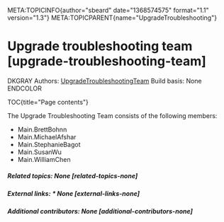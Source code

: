 META:TOPICINFO{author="sbeard" date="1368574575" format="1.1"
version="1.3"} META:TOPICPARENT{name="UpgradeTroubleshooting"}

# Upgrade troubleshooting team [upgrade-troubleshooting-team]

DKGRAY Authors: [UpgradeTroubleshootingTeam](UpgradeTroubleshootingTeam)
Build basis: None ENDCOLOR

TOC{title="Page contents"}

The Upgrade Troubleshooting Team consists of the following members:

-   Main.BrettBohnn
-   Main.MichaelAfshar
-   Main.StephanieBagot
-   Main.SusanWu
-   Main.WilliamChen

##### Related topics: None [related-topics-none]

##### External links: \* None [external-links-none]

##### Additional contributors: None [additional-contributors-none]

